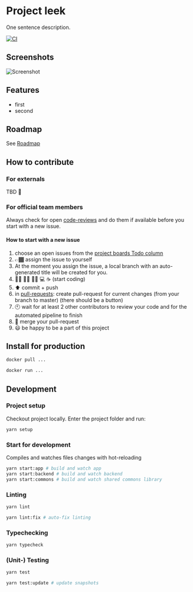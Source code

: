 # Project leek

One sentence description.

[![CI](https://github.com/project-leek/project-leek/workflows/PR%20Checks/badge.svg)](https://github.com/project-leek/project-leek/actions?query=workflow%3A"PR+Checks")

## Screenshots

![Screenshot](screenshot.jpg)

## Features

* first
* second

## Roadmap

See [Roadmap](https://github.com/project-leek/project-leek/projects/1)

## How to contribute 

### For externals

TBD 🤔 

### For official team members

Always check for open [code-reviews](https://github.com/project-leek/project-leek/pulls?q=is%3Aopen+is%3Apr+type%3Apr+review%3Arequired) and do them if available before you start with a new issue.

#### How to start with a new issue

1. choose an open issues from the [project boards Todo column](https://github.com/project-leek/project-leek/projects/1)
1. 👉🏾 assign the issue to yourself 
1. At the moment you assign the issue, a local branch with an auto-generated title will be created for you.
1. 👨🏾 👩🏾 ✍🏾 💻 ☕  (start coding)
1. ⬆️ commit + push 
1. in [pull-requests](https://github.com/project-leek/project-leek/pulls): create pull-request for current changes (from your branch to master) (there should be a button)
1. 🕙 wait for at least 2 other contributors to review your code and for the automated pipeline to finish
1. 🥗 merge your pull-request
1. 😃 be happy to be a part of this project
## Install for production

```bash
docker pull ...

docker run ...
```

## Development

### Project setup

Checkout project locally. Enter the project folder and run:

```bash
yarn setup
```

### Start for development

Compiles and watches files changes with hot-reloading

```bash
yarn start:app # build and watch app
yarn start:backend # build and watch backend
yarn start:commons # build and watch shared commons library
```

### Linting

```bash
yarn lint

yarn lint:fix # auto-fix linting
```

### Typechecking

```bash
yarn typecheck
```

### (Unit-) Testing

```bash
yarn test

yarn test:update # update snapshots
```
